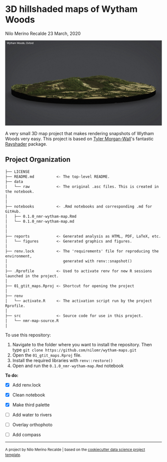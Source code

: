 3D hillshaded maps of Wytham Woods
==============================
Nilo Merino Recalde
23 March, 2020



![Wytham Woods, Oxford](/reports/figures/angle_1.jpeg)

A very small 3D map project that makes rendering snapshots of Wytham Woods very easy.
This project is based on [Tyler Morgan-Wall](https://www.tylermw.com/)'s fantastic [Rayshader](https://www.rayshader.com/) package.


Project Organization
------------

    ├── LICENSE
    ├── README.md          <- The top-level README.
    ├── data
    │   └── raw            <- The original .asc files. This is created in the notebook.
    │
    │
    ├── notebooks          <- .Rmd notebooks and corresponding .md for GitHub.
    │   ├── 0.1.0_nmr-wytham-map.Rmd 
    │   └── 0.1.0_nmr-wytham-map.md  
    │                                 
    │
    ├── reports            <- Generated analysis as HTML, PDF, LaTeX, etc.
    │   └── figures        <- Generated graphics and figures.
    │
    ├── renv.lock          <- The 'requirements' file for reproducing the environment,
    │                         generated with renv::snapshot()
    │
    ├── .Rprofile          <- Used to activate renv for new R sessions launched in the project.
    │
    ├── 01_gtit_maps.Rproj <- Shortcut for opening the project 
    │
    ├── renv         
    │   └── activate.R     <- The activation script run by the project Rprofile.
    │
    ├── src                <- Source code for use in this project.
    │   └── nmr-map-source.R 
    │




To use this repository:

1. Navigate to the folder where you want to install the repository. Then type `git clone https://github.com/nilomr/wytham-maps.git`
2. Open the `01_gtit_maps.Rproj` file.
3. Install the required libraries with `renv::restore()`
4. Open and run the `0.1.0_nmr-wytham-map.Rmd` notebook



**To do:**
- [x] Add renv.lock
- [x] Clean notebook
- [x] Make third palette
- [ ] Add water to rivers
- [ ] Overlay orthophoto
- [ ] Add compass



--------

<p><small>A project by Nilo Merino Recalde | based on the <a target="_blank" href="https://drivendata.github.io/cookiecutter-data-science/">cookiecutter data science project template</a>.</small></p>
